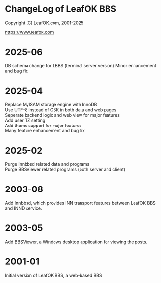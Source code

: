 # ChangeLog of LeafOK BBS

Copyright (C) LeafOK.com, 2001-2025

https://www.leafok.com

2025-06
=================
DB schema change for LBBS (terminal server version)
Minor enhancement and bug fix

2025-04
=================
Replace MyISAM storage engine with InnoDB  
Use UTF-8 instead of GBK in both data and web pages  
Seperate backend logic and web view for major features  
Add user TZ setting  
Add theme support for major features  
Many feature enhancement and bug fix  

2025-02
=================
Purge Innbbsd related data and programs  
Purge BBSViewer related programs (both server and client)  

2003-08
=================
Add Innbbsd, which provides INN transport features between LeafOK BBS and INND service.  

2003-05
=================
Add BBSViewer, a Windows desktop application for viewing the posts.  

2001-01
=================
Initial version of LeafOK BBS, a web-based BBS  
